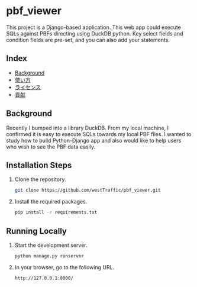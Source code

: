 # pbf_viewer

This project is a Django-based application.
This web app could execute SQLs against PBFs directing using DuckDB python.
Key select fields and condition fields are pre-set, and you can also add your statements.

## Index

- [Background](#Background)
- [使い方](#使い方)
- [ライセンス](#ライセンス)
- [貢献](#貢献)

## Background

Recently I bumped into a library DuckDB. From my local machine, I confirmed it is easy to execute SQLs towards my local PBF files.
I wanted to study how to build Python-Django app and also would like to help users who wish to see the PBF data easily.

## Installation Steps

1. Clone the repository.

    ```bash
    git clone https://github.com/westTraffic/pbf_viewer.git
    ```

2. Install the required packages.

    ```bash
    pip install -r requirements.txt
    ```

## Running Locally

1. Start the development server.

    ```bash
    python manage.py runserver
    ```

2. In your browser, go to the following URL.

    ```
    http://127.0.0.1:8000/
    ```

